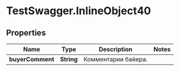 # TestSwagger.InlineObject40

## Properties

Name | Type | Description | Notes
------------ | ------------- | ------------- | -------------
**buyerComment** | **String** | Комментарии байера. | 


